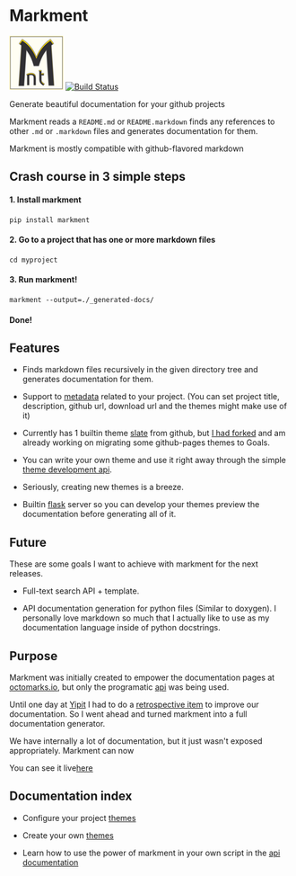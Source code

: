 # Markment

![logo.png](logo.png)
[![Build Status](https://secure.travis-ci.org/gabrielfalcao/markment.png?branch=master)](http://travis-ci.org/#!/gabrielfalcao/markment)

Generate beautiful documentation for your github projects


Markment reads a `README.md` or `README.markdown` finds any references
to other `.md` or `.markdown` files and generates documentation for
them.

Markment is mostly compatible with github-flavored markdown


## Crash course in 3 simple steps


#### 1. Install markment

```console
pip install markment
```

#### 2. Go to a project that has one or more markdown files

```console
cd myproject
```


#### 3. Run markment!

```console
markment --output=./_generated-docs/
```

#### Done!


## Features

* Finds markdown files recursively in the given directory tree and generates documentation for them.

* Support to [metadata](docs/configuring.md) related to your
  project. (You can set project title, description, github url,
  download url and the themes might make use of it)

* Currently has 1 builtin theme [slate](https://github.com/jsncostello/slate) from github, but [I had forked](https://github.com/markment) and
  am already working on migrating some github-pages themes to Goals.

* You can write your own theme and use it right away through the simple [theme development api](docs/themes.md).

* Seriously, creating new themes is a breeze.

* Builtin [flask](http://flask.pocoo.org/) server so you can develop
  your themes preview the documentation before generating all of it.


## Future

These are some goals I want to achieve with markment for the next releases.

* Full-text search API + template.

* API documentation generation for python files (Similar to
  doxygen). I personally love markdown so much that I actually like to
  use as my documentation language inside of python docstrings.

## Purpose

Markment was initially created to empower the documentation pages at
[octomarks.io](http://octomarks.io), but only the programatic [api](docs/api.md) was being used.

Until one day at [Yipit](http://yipit.com/about/team) I had to do a [retrospective item](http://www.mountaingoatsoftware.com/scrum/sprint-retrospective/) to
improve our documentation. So I went ahead and turned markment into a full documentation generator.

We have internally a lot of documentation, but it just wasn't exposed
appropriately. Markment can now

You can see it live[here](http://octomarks.io/gabrielfalcao/markment)


## Documentation index

* Configure your project [themes](docs/configuring.md)

* Create your own [themes](docs/themes.md)

* Learn how to use the power of markment in your own script in the [api documentation](docs/api.md)
